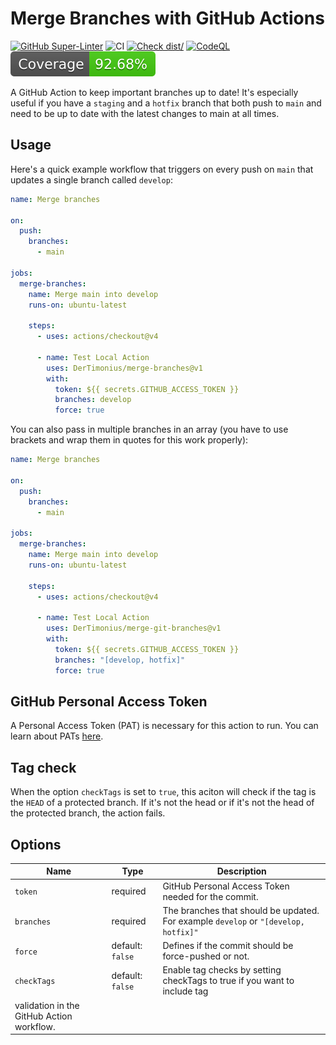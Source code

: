 # Merge Branches with GitHub Actions

[![GitHub Super-Linter](https://github.com/actions/typescript-action/actions/workflows/linter.yml/badge.svg)](https://github.com/super-linter/super-linter)
![CI](https://github.com/actions/typescript-action/actions/workflows/ci.yml/badge.svg)
[![Check dist/](https://github.com/actions/typescript-action/actions/workflows/check-dist.yml/badge.svg)](https://github.com/actions/typescript-action/actions/workflows/check-dist.yml)
[![CodeQL](https://github.com/actions/typescript-action/actions/workflows/codeql-analysis.yml/badge.svg)](https://github.com/actions/typescript-action/actions/workflows/codeql-analysis.yml)
[![Coverage](./badges/coverage.svg)](./badges/coverage.svg)

A GitHub Action to keep important branches up to date! It's especially useful if
you have a `staging` and a `hotfix` branch that both push to `main` and need to
be up to date with the latest changes to main at all times.

## Usage

Here's a quick example workflow that triggers on every push on `main` that
updates a single branch called `develop`:

```yaml
name: Merge branches

on:
  push:
    branches:
      - main

jobs:
  merge-branches:
    name: Merge main into develop
    runs-on: ubuntu-latest

    steps:
      - uses: actions/checkout@v4

      - name: Test Local Action
        uses: DerTimonius/merge-branches@v1
        with:
          token: ${{ secrets.GITHUB_ACCESS_TOKEN }}
          branches: develop
          force: true
```

You can also pass in multiple branches in an array (you have to use brackets and wrap them in quotes for
this work properly):

```yaml
name: Merge branches

on:
  push:
    branches:
      - main

jobs:
  merge-branches:
    name: Merge main into develop
    runs-on: ubuntu-latest

    steps:
      - uses: actions/checkout@v4

      - name: Test Local Action
        uses: DerTimonius/merge-git-branches@v1
        with:
          token: ${{ secrets.GITHUB_ACCESS_TOKEN }}
          branches: "[develop, hotfix]"
          force: true
```

## GitHub Personal Access Token

A Personal Access Token (PAT) is necessary for this action to run. You can learn
about PATs
[here](https://docs.github.com/en/authentication/keeping-your-account-and-data-secure/managing-your-personal-access-tokens).

## Tag check

When the option `checkTags` is set to `true`, this aciton will check if the tag
is the `HEAD` of a protected branch. If it's not the head or if it's not the
head of the protected branch, the action fails.

## Options

<!-- markdownlint-disable MD013-->

| Name                                      | Type             | Description                                                                       |
| ----------------------------------------- | ---------------- | --------------------------------------------------------------------------------- |
| `token`                                   | required         | GitHub Personal Access Token needed for the commit.                               |
| `branches`                                | required         | The branches that should be updated. For example `develop` or `"[develop, hotfix]"` |
| `force`                                   | default: `false` | Defines if the commit should be force-pushed or not.                              |
| `checkTags`                               | default: `false` | Enable tag checks by setting checkTags to true if you want to include tag         |
| validation in the GitHub Action workflow. |

<!-- markdownlint-enable MD013-->
